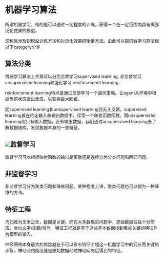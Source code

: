 # 机器学习算法

所谓机器学习，指的是可以通过一定程度的训练，获得一个在一定范围内具有很强泛化效果的模型。

这也就涉及到模型训练方法和对泛化效果的衡量方法。由此可以把机器学习算法根以下category分类

## 算法分类

机器学习算法上大致可以分为监督学习supervised learning, 非监督学习 unsupervised learning和强化学习 reinforcement learning.

reinforcement learning特点是通过反馈学习一个最优策略。让agent从环境中根据当前状态做出反应，以获得最大回报。

而supervised learning和unsupervised learning则无关反馈。supervised learning旨在给定输入和输出数据中，探索一个映射函数函数。而unsupervised learning则只有输入数据，没有输出数据，我们通过unsupervised learning去了解数据结构，发现数据本身的一些特征。

## ![](http://wx2.sinaimg.cn/large/63918611ly1fl012sbprvj21kw0zgn9e.jpg)监督学习

监督学习可以根据映射函数的输出是离散还是连续分为分类问题和回归问题。

## 非监督学习

非监督学习分为聚类问题和降维问题。某种程度上讲，聚类问题也可以视为一种降维的方法。

## 特征工程

巧妇难为无米之炊，数据是关键。而在大多数现实问题中，原始数据往往十分简洁，类似文字/图像/信号，特征工程就是基于这些基本数据找到哪些关键的特征作为模型的输入。

神经网络本身最大的优势就在于可以省去特征工程这一机器学习中的冗长而关键的步骤。神经网络隐层就是原始数据经过神经网络后得到的特征。

